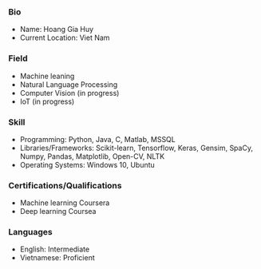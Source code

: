 ### Bio
- Name: Hoang Gia Huy
- Current Location: Viet Nam
### Field
- Machine leaning
- Natural Language Processing
- Computer Vision (in progress)
- IoT (in progress)
### Skill
- Programming: Python, Java, C, Matlab, MSSQL
- Libraries/Frameworks: Scikit-learn, Tensorflow, Keras, Gensim, SpaCy, Numpy, Pandas, Matplotlib, Open-CV, NLTK
- Operating Systems: Windows 10, Ubuntu
### Certifications/Qualifications
- Machine learning Coursera
- Deep learning Coursea
### Languages
- English: Intermediate
- Vietnamese: Proficient
